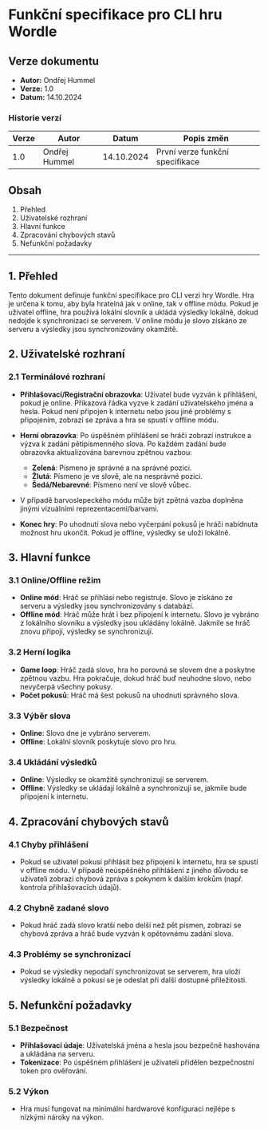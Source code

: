 # Funkční specifikace pro CLI hru Wordle

## Verze dokumentu
- **Autor:** Ondřej Hummel
- **Verze:** 1.0
- **Datum:** 14.10.2024

### Historie verzí

| Verze | Autor | Datum | Popis změn |
| --- | --- | --- | --- |
| 1.0 | Ondřej Hummel | 14.10.2024 | První verze funkční specifikace |

## Obsah
1. Přehled
2. Uživatelské rozhraní
3. Hlavní funkce
4. Zpracování chybových stavů
5. Nefunkční požadavky

---

## 1. Přehled
Tento dokument definuje funkční specifikace pro CLI verzi hry Wordle. Hra je určena k tomu, aby byla hratelná jak v online, tak v offline módu. Pokud je uživatel offline, hra používá lokální slovník a ukládá výsledky lokálně, dokud nedojde k synchronizaci se serverem. V online módu je slovo získáno ze serveru a výsledky jsou synchronizovány okamžitě.

## 2. Uživatelské rozhraní

### 2.1 Terminálové rozhraní
- **Přihlašovací/Registrační obrazovka**: Uživatel bude vyzván k přihlášení, pokud je online. Příkazová řádka vyzve k zadání uživatelského jména a hesla. Pokud není připojen k internetu nebo jsou jiné problémy s připojením, zobrazí se zpráva a hra se spustí v offline módu.
  
- **Herní obrazovka**: Po úspěšném přihlášení se hráči zobrazí instrukce a výzva k zadání pětipísmenného slova. Po každém zadání bude obrazovka aktualizována barevnou zpětnou vazbou:
  - **Zelená**: Písmeno je správné a na správné pozici.
  - **Žlutá**: Písmeno je ve slově, ale na nesprávné pozici.
  - **Šedá/Nebarevné**: Písmeno není ve slově vůbec.
- V případě barvoslepeckého módu může být zpětná vazba doplněna jinými vizuálními reprezentacemi/barvami.
  
- **Konec hry**: Po uhodnutí slova nebo vyčerpání pokusů je hráči nabídnuta možnost hru ukončit. Pokud je offline, výsledky se uloží lokálně.


## 3. Hlavní funkce

### 3.1 Online/Offline režim
- **Online mód**: Hráč se přihlásí nebo registruje. Slovo je získáno ze serveru a výsledky jsou synchronizovány s databází.
- **Offline mód**: Hráč může hrát i bez připojení k internetu. Slovo je vybráno z lokálního slovníku a výsledky jsou ukládány lokálně. Jakmile se hráč znovu připojí, výsledky se synchronizují.

### 3.2 Herní logika
- **Game loop**: Hráč zadá slovo, hra ho porovná se slovem dne a poskytne zpětnou vazbu. Hra pokračuje, dokud hráč buď neuhodne slovo, nebo nevyčerpá všechny pokusy.
- **Počet pokusů**: Hráč má šest pokusů na uhodnutí správného slova.

### 3.3 Výběr slova
- **Online**: Slovo dne je vybráno serverem.
- **Offline**: Lokální slovník poskytuje slovo pro hru.

### 3.4 Ukládání výsledků
- **Online**: Výsledky se okamžitě synchronizují se serverem.
- **Offline**: Výsledky se ukládají lokálně a synchronizují se, jakmile bude připojení k internetu.

## 4. Zpracování chybových stavů

### 4.1 Chyby přihlášení
- Pokud se uživatel pokusí přihlásit bez připojení k internetu, hra se spustí v offline módu. V případě neúspěšného přihlášení z jiného důvodu se uživateli zobrazí chybová zpráva s pokynem k dalším krokům (např. kontrola přihlašovacích údajů).

### 4.2 Chybně zadané slovo
- Pokud hráč zadá slovo kratší nebo delší než pět písmen, zobrazí se chybová zpráva a hráč bude vyzván k opětovnému zadání slova.

### 4.3 Problémy se synchronizací
- Pokud se výsledky nepodaří synchronizovat se serverem, hra uloží výsledky lokálně a pokusí se je odeslat při další dostupné příležitosti.

## 5. Nefunkční požadavky

### 5.1 Bezpečnost
- **Přihlašovací údaje**: Uživatelská jména a hesla jsou bezpečně hashována a ukládána na serveru.
- **Tokenizace**: Po úspěšném přihlášení je uživateli přidělen bezpečnostní token pro ověřování.

### 5.2 Výkon
- Hra musí fungovat na minimální hardwarové konfiguraci nejlépe s nízkými nároky na výkon.